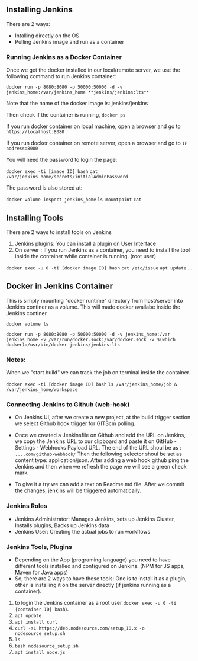 ## Installing Jenkins
There are 2 ways:
- Intalling directly on the OS
- Pulling Jenkins image and run as a container

### Running Jenkins as a Docker Container
Once we get the docker installed in our local/remote server, we use the following command to run Jenkins container:

`docker run -p 8080:8080 -p 50000:50000 -d -v jenkins_home:/var/jenkins_home **jenkins/jenkins:lts**`

Note that the name of the docker image is: jenkins/jenkins

Then check if the container is running, `docker ps`

If you run docker container on local machine, open a browser and go to `https://localhost:8080`

If you run docker container on remote server, open a browser and go to `IP address:8080`

You will need the password to login the page: 

`docker exec -ti [image ID] bash`
`cat /var/jenkins_home/secrets/initialAdminPassword`

The password is also stored at: 

`docker volume inspect jenkins_home` `ls mountpoint` `cat`

## Installing Tools

There are 2 ways to install tools on Jenkins

1. Jenkins plugins: You can install a plugin on User Interface
2. On server : If you run Jenkins as a container, you need to install the tool inside the container while container is running. (root user)

`docker exec -u 0 -ti [docker image ID] bash` `cat /etc/issue` `apt update` ...

## Docker in Jenkins Container

This is simply mounting "docker runtime" directory from host/server into Jenkins continer as a volume. This will made docker availabe inside the Jenkins
continer.

`docker volume ls`

`docker run -p 8080:8080 -p 50000:50000 -d
-v jenkins_home:/var jenkins_home
-v /var/run/docker.sock:/var/docker.sock
-v $(which docker):/usr/bin/docker
jenkins/jenkins:lts`

### Notes:

When we "start build" we can track the job on terminal inside the container.

`docker exec -ti [docker image ID] bash` `ls /var/jenkins_home/job & /var/jenkins_home/workspace`

### Connecting Jenkins to Github (web-hook)

- On Jenkins UI, after we create a new project, at the build trigger section  we select Github hook trigger for GITScm polling.

- Once we created a Jenkinsfile on Github and add the URL on Jenkins, we copy the Jenkins URL to our clipboard and paste it on GitHub - Settings - Webhooks  Payload URL. The end of the URL shoul be as : `....com/github-webhook/` Then the following selector shoul be set as content type: application/json. After adding a web hook github ping the Jenkins and then when we refresh the page we will see a green check mark. 

- To give it a try we can add a text on Readme.md file. After we commit the changes, jenkins will be triggered automatically.

### Jenkins Roles

- Jenkins Administrator: Manages Jenkins, sets up Jenkins Cluster, Installs plugins, Backs up Jenkins data
- Jenkins User: Creating the actual jobs to run workflows

### Jenkins Tools, Plugins

- Depending on the App (programing language) you need to have different tools installed and configured on Jenkins. (NPM for JS apps, Maven for Java apps)
- So, there are 2 ways to have these tools: One is to install it as a plugin, other is installing it on the server directly (if jenkins running as a container).
1) to login the Jenkins container as a root user `docker exec -u 0 -ti {container ID} bash`).
2) `apt update`
3) `apt install curl`
4) `curl -sL https://deb.nodesource.com/setup_10.x -o nodesource_setup.sh`
5) `ls`
6) `bash nodesource_setup.sh`
7) `apt install node.js`  

